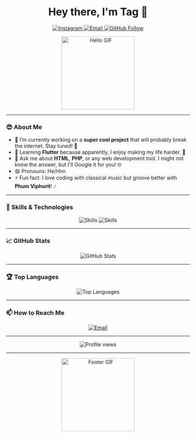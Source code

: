 # <h1 align="center">Hey there, I'm Tag 👋</h1>

<p align="center">
  <a href="https://www.instagram.com/dontlook_tag_inmango">
    <img src="https://img.shields.io/badge/Instagram-E4405F?style=flat&logo=instagram&logoColor=white" alt="Instagram"/>
  </a>
  <a href="mailto:chawadol.su@gmail.com">
    <img src="https://img.shields.io/badge/Email-D14836?style=flat&logo=gmail&logoColor=white" alt="Email"/>
  </a>
  <a href="https://github.com/tuntagteam">
    <img src="https://img.shields.io/github/followers/tuntagteam?label=Follow&style=social" alt="GitHub Follow"/>
  </a>
</p>

<p align="center">
  <img src="https://media.giphy.com/media/l1J9EdzfOSgfyueLm/giphy.gif" width="200" alt="Hello GIF">
</p>

---

### 😎 About Me
- 🔭 I’m currently working on a **super cool project** that will probably break the internet. Stay tuned! 🚀
- 🌱 Learning **Flutter** because apparently, I enjoy making my life harder. 🦋
- 💬 Ask me about **HTML**, **PHP**, or any web development tool. I might not know the answer, but I'll Google it for you! 🤓
- 😄 Pronouns: He/Him 
- ⚡ Fun fact: I love coding with classical music but groove better with **Phum Viphurit**! 🎶

---

### 🚀 Skills & Technologies

<p align="center">
  <img src="https://skillicons.dev/icons?i=github,php,html,css,js,bootstrap,tailwind,mysql" alt="Skills" />
  <img src="https://skillicons.dev/icons?i=flutter,firebase,nextjs,kotlin,java,python,c" alt="Skills" />
</p>

---

### 📈 GitHub Stats

<p align="center">
  <img src="https://github-readme-stats.vercel.app/api?username=tuntagteam&show_icons=true&theme=radical" alt="GitHub Stats" />
</p>

---

### 🏆 Top Languages

<p align="center">
  <img src="https://github-readme-stats.vercel.app/api/top-langs/?username=tuntagteam&layout=compact&theme=radical" alt="Top Languages" />
</p>

---

### 📫 How to Reach Me

<p align="center">
  <a href="mailto:chawadol.su@gmail.com">
    <img src="https://img.shields.io/badge/Email-D14836?style=flat&logo=gmail&logoColor=white" alt="Email"/>
  </a>
</p>

---

<p align="center">
  <img src="https://komarev.com/ghpvc/?username=tuntagteam&style=flat&color=blue" alt="Profile views" />
</p>

---

<p align="center">
  <img src="https://media.giphy.com/media/26gsjCZpPolPr3sBy/giphy.gif" width="200" alt="Footer GIF">
</p>
